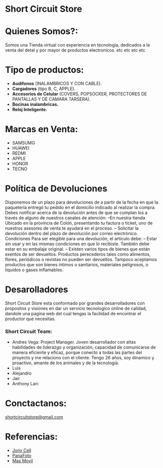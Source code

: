 # Short Circuit Store

  # Quienes Somos?:
  Somos una Tienda virtual con experiencia en tecnología, dedicados a la venta del detal y por mayor de productos electronicos. etc etc etc etc


  # Tipo de productos:
  
  - **Audífonos** (INALAMBRICOS Y CON CABLE).
  - **Cargadores** (tipo B, C, APPLE).
  - **Accesorios de Celular** (COVERS, POPSOCKER, PROTECTORES DE PANTALLAS Y DE CAMARA TARSERA).
  - **Bocinas inalambricas.**
  - **Reloj Inteligente.** 

 # Marcas en Venta:
  - SAMSUMG
  - HUAWEI
  - REDMI
  - APPLE
  - HONOR
  - TECNO

# Política de Devoluciones
Disponemos de un plazo para devoluciones de a partir de la fecha en que la paquetería entregó tu pedido en el domicilio indicado al realizar la compra. Debes notificar acerca de la devolución antes de que se cumplan los a través de alguno de nuestros canales de atención:
–En nuestra tienda Ubicado en la provincia de Colón, presentando tu factura o ticket, uno de nuestros asesores de venta te ayudará en el proceso. – Solicitar la devolución dentro del plazo de devolución por correo electrónico.
Condiciones
Para ser elegible para una devolución, el artículo debe:
– Estar sin usar y en las mismas condiciones en que lo recibiste. También debe estar en su embalaje original. – Existen varios tipos de bienes que están exentos de ser devueltos. Productos perecederos tales como alimentos, flores, periódicos o revistas no pueden ser devueltos. Tampoco aceptamos productos que son bienes íntimos o sanitarios, materiales peligrosos, o líquidos o gases inflamables.



# Desarolladores
Short Circuit Store esta conformado por grandes desarrolladores con propositos y visiones en dar un servicio tecnologico online de calidad, dandole una pagina web del cual tengas la facilidad de encontrar el productor que necesitas.

### Short Circuit Team:
- Andres Vega: Project Manager.
Joven desarrollador con altas habilidades de liderazgo y organización, capacidad de comunicarse de manera eficiente y eficaz, porque conecto a todas las partes del proyecto y me relaciono con el cliente. Tengo 26 años, soy dinamico y proactivo, amante de los animales y de la tecnología. 
- Luis
- Alejandro
- Jair
- Anthony Lan: 

# Conctactanos:
shortcircuitstore@gmail.com

# Referencias:
- [Jony Cell](https://www.jonycell.com/)
- [PanaFoto](https://www.panafoto.com/catalogsearch/result/?q=audiofoto%20catalogo%20de%20componentes&page=50)
- [Mas Movil](https://www.masmovilpanama.com/)

